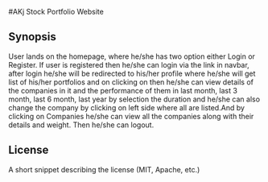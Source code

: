 #AKj Stock Portfolio Website

## Synopsis

User lands on the homepage, where he/she has two option either Login or Register. If user is registered then he/she can login via the link in navbar, after login he/she will be redirected to his/her profile where he/she will get list of his/her portfolios and on clicking on then he/she can view details of the companies in it and the performance of them in last month, last 3 month, last 6 month, last year by selection the duration and he/she can also change the company by clicking on left side where all are listed.And by clicking on Companies he/she can view all the companies along with their details and weight. Then he/she can logout.

## License

A short snippet describing the license (MIT, Apache, etc.)
